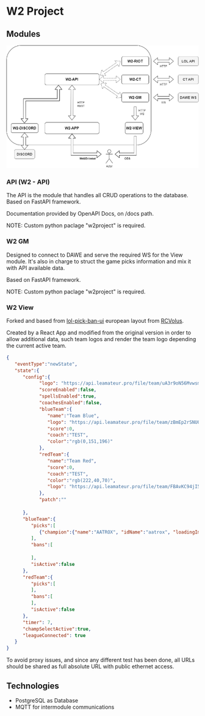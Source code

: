 # W2 Project

## Modules

![Modules diagram](docs/module-scheme.png)

### API (W2 - API)

The API is the module that handles all CRUD operations to the database. Based on FastAPI framework.

Documentation provided by OpenAPI Docs, on /docs path.

NOTE: Custom python paclage "w2project" is required.

### W2 GM

Designed to connect to DAWE and serve the required WS for the View module. It's also in charge to struct the game picks information and mix it with API available data.

Based on FastAPI framework.

NOTE: Custom python paclage "w2project" is required.

### W2 View

Forked and based from [lol-pick-ban-ui](https://github.com/RCVolus/lol-pick-ban-ui/) european layout from [RCVolus](https://github.com/RCVolus).

Created by a React App and modified from the original version in order to allow additional data, such team logos and render the team logo depending the current active team.

```json
{
   "eventType":"newState",
   "state":{
      "config":{
            "logo": "https://api.leamateur.pro/file/team/uA3r9oN56MvwsmaPouYk.png",
            "scoreEnabled":false,
            "spellsEnabled":true,
            "coachesEnabled":false,
            "blueTeam":{
               "name":"Team Blue",
               "logo": "https://api.leamateur.pro/file/team/zBmEp2rSNU0Ur7vbRyQO.png",
               "score":0,
               "coach":"TEST",
               "color":"rgb(0,151,196)"
            },
            "redTeam":{
               "name":"Team Red",
               "score":0,
               "coach":"TEST",
               "color":"rgb(222,40,70)",
               "logo": "https://api.leamateur.pro/file/team/FBAvKC94jI57OfKQPm4D.png"
            },
            "patch":""
         
      },
      "blueTeam":{
         "picks":[
            {"champion":{"name":"AATROX", "idName":"aatrox", "loadingImg":"https://ddragon.leagueoflegends.com/cdn/img/champion/centered/Aatrox_0.jpg"}, "isActive": false, "displayName":"Pepe"}
         ],
         "bans":[
            
         ],
         "isActive":false
      },
      "redTeam":{
         "picks":[
         ],
         "bans":[
         ],
         "isActive":false
      },
      "timer": 7,
      "champSelectActive":true,
      "leagueConnected": true
   }
}
```

To avoid proxy issues, and since any different test has been done, all URLs should be shared as full absolute URL with public ethernet access.

## Technologies

- PostgreSQL as Database
- MQTT for intermodule communications
